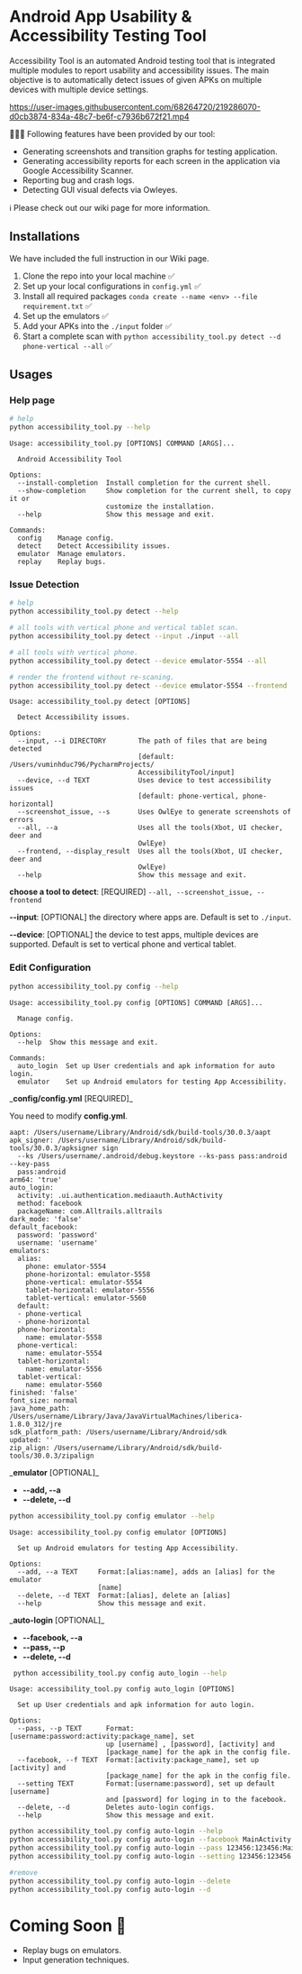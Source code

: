 # Android App Usability & Accessibility Testing Tool 
Accessibility Tool is an automated Android testing tool that is integrated multiple modules to report usability and accessibility issues. The main objective is to automatically detect issues of given APKs on multiple devices with multiple device settings.


https://user-images.githubusercontent.com/68264720/219286070-d0cb3874-834a-48c7-be6f-c7936b672f21.mp4


👨🏻‍💻 Following features have been provided by our tool:

- Generating screenshots and transition graphs for testing application.
- Generating accessibility reports for each screen in the application via Google Accessibility Scanner.
- Reporting bug and crash logs.
- Detecting GUI visual defects via Owleyes.

ℹ️ Please check out our wiki page for more information.

## Installations
We have included the full instruction in our Wiki page.

1. Clone the repo into your local machine ✅
2. Set up your local configurations in `config.yml` ✅
3. Install all required packages `conda create --name <env> --file requirement.txt` ✅
4. Set up the emulators ✅
5. Add your APKs into the `./input` folder ✅
6. Start a complete scan with `python accessibility_tool.py detect --d phone-vertical --all` ✅

## Usages
### Help page

```bash
# help
python accessibility_tool.py --help
```

```
Usage: accessibility_tool.py [OPTIONS] COMMAND [ARGS]...

  Android Accessibility Tool

Options:
  --install-completion  Install completion for the current shell.
  --show-completion     Show completion for the current shell, to copy it or
                        customize the installation.
  --help                Show this message and exit.

Commands:
  config    Manage config.
  detect    Detect Accessibility issues.
  emulator  Manage emulators.
  replay    Replay bugs.
```


### Issue Detection


```bash
# help
python accessibility_tool.py detect --help

# all tools with vertical phone and vertical tablet scan.
python accessibility_tool.py detect --input ./input --all

# all tools with vertical phone.
python accessibility_tool.py detect --device emulator-5554 --all

# render the frontend without re-scaning.
python accessibility_tool.py detect --device emulator-5554 --frontend
```

```
Usage: accessibility_tool.py detect [OPTIONS]

  Detect Accessibility issues.

Options:
  --input, --i DIRECTORY        The path of files that are being detected
                                [default: /Users/vuminhduc796/PycharmProjects/
                                AccessibilityTool/input]
  --device, --d TEXT            Uses device to test accessibility issues
                                [default: phone-vertical, phone-horizontal]
  --screenshot_issue, --s       Uses OwlEye to generate screenshots of errors
  --all, --a                    Uses all the tools(Xbot, UI checker, deer and
                                OwlEye)
  --frontend, --display_result  Uses all the tools(Xbot, UI checker, deer and
                                OwlEye)
  --help                        Show this message and exit.
```

**choose a tool to detect**: [REQUIRED] `--all, --screenshot_issue, --frontend`

**--input**: [OPTIONAL] the directory where apps are. Default is set to `./input`.

**--device**: [OPTIONAL] the device to test apps, multiple devices are supported. Default is set to vertical phone and vertical tablet.


### Edit Configuration

```sh
python accessibility_tool.py config --help
```
```
Usage: accessibility_tool.py config [OPTIONS] COMMAND [ARGS]...

  Manage config.

Options:
  --help  Show this message and exit.

Commands:
  auto_login  Set up User credentials and apk information for auto login.
  emulator    Set up Android emulators for testing App Accessibility.

```
\_**config/config.yml** [REQUIRED]\_

You need to modify **config.yml**.

```
aapt: /Users/username/Library/Android/sdk/build-tools/30.0.3/aapt
apk_signer: /Users/username/Library/Android/sdk/build-tools/30.0.3/apksigner sign
  --ks /Users/username/.android/debug.keystore --ks-pass pass:android --key-pass
  pass:android
arm64: 'true'
auto_login:
  activity: .ui.authentication.mediaauth.AuthActivity
  method: facebook
  packageName: com.Alltrails.alltrails
dark_mode: 'false'
default_facebook:
  password: 'password'
  username: 'username'
emulators:
  alias:
    phone: emulator-5554
    phone-horizontal: emulator-5558
    phone-vertical: emulator-5554
    tablet-horizontal: emulator-5556
    tablet-vertical: emulator-5560
  default:
  - phone-vertical
  - phone-horizontal
  phone-horizontal:
    name: emulator-5558
  phone-vertical:
    name: emulator-5554
  tablet-horizontal:
    name: emulator-5556
  tablet-vertical:
    name: emulator-5560
finished: 'false'
font_size: normal
java_home_path: /Users/username/Library/Java/JavaVirtualMachines/liberica-1.8.0_312/jre
sdk_platform_path: /Users/username/Library/Android/sdk
updated: ''
zip_align: /Users/username/Library/Android/sdk/build-tools/30.0.3/zipalign

```

\_**emulator** [OPTIONAL]\_

- **--add, --a**
- **--delete, --d**

````sh
python accessibility_tool.py config emulator --help
````

```
Usage: accessibility_tool.py config emulator [OPTIONS]

  Set up Android emulators for testing App Accessibility.

Options:
  --add, --a TEXT     Format:[alias:name], adds an [alias] for the emulator
                      [name]
  --delete, --d TEXT  Format:[alias], delete an [alias]
  --help              Show this message and exit.
```

\_**auto-login** [OPTIONAL]\_

- **--facebook, --a**
- **--pass, --p**
- **--delete, --d**

```sh
 python accessibility_tool.py config auto_login --help
```

```
Usage: accessibility_tool.py config auto_login [OPTIONS]

  Set up User credentials and apk information for auto login.

Options:
  --pass, --p TEXT      Format:[username:password:activity:package_name], set
                        up [username] , [password], [activity] and
                        [package_name] for the apk in the config file.
  --facebook, --f TEXT  Format:[activity:package_name], set up [activity] and
                        [package_name] for the apk in the config file.
  --setting TEXT        Format:[username:password], set up default [username]
                        and [password] for loging in to the facebook.
  --delete, --d         Deletes auto-login configs.
  --help                Show this message and exit.

```

```sh
python accessibility_tool.py config auto-login --help
python accessibility_tool.py config auto-login --facebook MainActivity:package_name 
python accessibility_tool.py config auto-login --pass 123456:123456:MainActivity:package_name
python accessibility_tool.py config auto-login --setting 123456:123456 # default username and password for facebook

#remove
python accessibility_tool.py config auto-login --delete
python accessibility_tool.py config auto-login --d
```

# Coming Soon 🚀

- Replay bugs on emulators.
- Input generation techniques.
